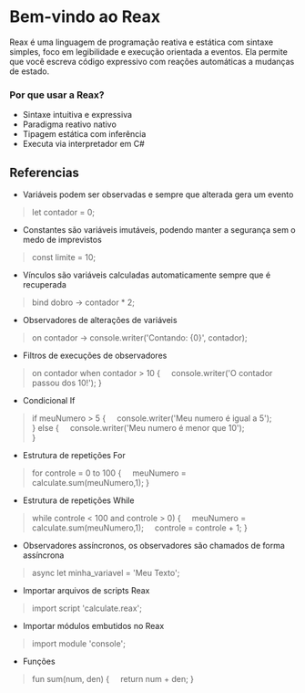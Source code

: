 # Bem-vindo ao Reax
Reax é uma linguagem de programação reativa e estática com sintaxe simples, foco em legibilidade e execução orientada a eventos. Ela permite que você escreva código expressivo com reações automáticas a mudanças de estado.

### Por que usar a Reax?

- Sintaxe intuitiva e expressiva
- Paradigma reativo nativo
- Tipagem estática com inferência
- Executa via interpretador em C#

## Referencias

- Variáveis podem ser observadas e sempre que alterada gera um evento  
>let contador = 0;

- Constantes são variáveis imutáveis, podendo manter a segurança sem o medo de imprevistos
>const limite = 10;

- Vínculos são variáveis calculadas automaticamente sempre que é recuperada
> bind dobro -> contador * 2;

- Observadores de alterações de variáveis
> on contador -> console.writer('Contando: {0}', contador); 

- Filtros de execuções de observadores
> on contador when contador > 10 {
> &nbsp;&nbsp;&nbsp;&nbsp;console.writer('O contador passou dos 10!');
> } 

- Condicional If
>if meuNumero > 5 {
>&nbsp;&nbsp;&nbsp;&nbsp;console.writer('Meu numero é igual a 5');    
>} else {
>&nbsp;&nbsp;&nbsp;&nbsp;console.writer('Meu numero é menor que 10');    
>}

- Estrutura de repetições For
>for controle = 0 to 100 {
>&nbsp;&nbsp;&nbsp;&nbsp;meuNumero = calculate.sum(meuNumero,1);
>}

- Estrutura de repetições While
>while controle < 100 and controle > 0) {
>&nbsp;&nbsp;&nbsp;&nbsp;meuNumero = calculate.sum(meuNumero,1);
>&nbsp;&nbsp;&nbsp;&nbsp;controle = controle + 1;
>}

- Observadores assíncronos, os observadores são chamados de forma assíncrona
>async let minha_variavel = 'Meu Texto';

- Importar arquivos de scripts Reax
> import script 'calculate.reax';

- Importar módulos embutidos no Reax
>import module 'console';  

- Funções
> fun sum(num, den) {
	&nbsp;&nbsp;&nbsp;&nbsp;return num + den;
} 